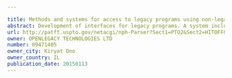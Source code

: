 ```yaml
---

title: Methods and systems for access to legacy programs using non-legacy interfaces
abstract: Development of interfaces for legacy programs. A system includes a client device displaying a series of screens output from a legacy program in a terminal emulator. The system further includes a tracking module logging activity in the terminal emulator in a trail file, and an analysis module adapted to analyze the trail file and produce, based on the analysis, a REST API based upon the analysis that supports a collection of different REST API calls corresponding to the series of screens output from the legacy program. The REST API is a stateless API utilized in a stateful manner in which each REST API call of the collection of REST API calls provides direct access to a corresponding screen of the series of screens.
url: http://patft.uspto.gov/netacgi/nph-Parser?Sect1=PTO2&Sect2=HITOFF&p=1&u=%2Fnetahtml%2FPTO%2Fsearch-adv.htm&r=1&f=G&l=50&d=PALL&S1=09471405&OS=09471405&RS=09471405
owner: OPENLEGACY TECHNOLOGIES LTD
number: 09471405
owner_city: Kiryat Ono
owner_country: IL
publication_date: 20150113
---
```


